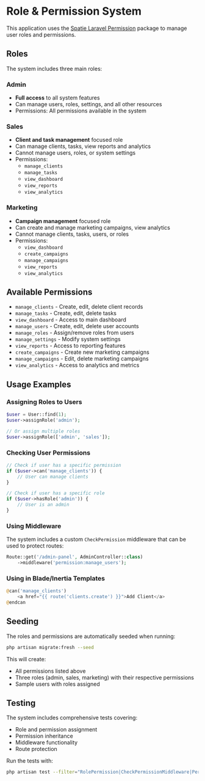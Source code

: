 # Role & Permission System

This application uses the [Spatie Laravel Permission](https://spatie.be/docs/laravel-permission/v6/introduction) package to manage user roles and permissions.

## Roles

The system includes three main roles:

### Admin
- **Full access** to all system features
- Can manage users, roles, settings, and all other resources
- Permissions: All permissions available in the system

### Sales
- **Client and task management** focused role
- Can manage clients, tasks, view reports and analytics
- Cannot manage users, roles, or system settings
- Permissions:
  - `manage_clients`
  - `manage_tasks`
  - `view_dashboard`
  - `view_reports`
  - `view_analytics`

### Marketing
- **Campaign management** focused role
- Can create and manage marketing campaigns, view analytics
- Cannot manage clients, tasks, users, or roles
- Permissions:
  - `view_dashboard`
  - `create_campaigns`
  - `manage_campaigns`
  - `view_reports`
  - `view_analytics`

## Available Permissions

- `manage_clients` - Create, edit, delete client records
- `manage_tasks` - Create, edit, delete tasks
- `view_dashboard` - Access to main dashboard
- `manage_users` - Create, edit, delete user accounts
- `manage_roles` - Assign/remove roles from users
- `manage_settings` - Modify system settings
- `view_reports` - Access to reporting features
- `create_campaigns` - Create new marketing campaigns
- `manage_campaigns` - Edit, delete marketing campaigns
- `view_analytics` - Access to analytics and metrics

## Usage Examples

### Assigning Roles to Users

```php
$user = User::find(1);
$user->assignRole('admin');

// Or assign multiple roles
$user->assignRole(['admin', 'sales']);
```

### Checking User Permissions

```php
// Check if user has a specific permission
if ($user->can('manage_clients')) {
    // User can manage clients
}

// Check if user has a specific role
if ($user->hasRole('admin')) {
    // User is an admin
}
```

### Using Middleware

The system includes a custom `CheckPermission` middleware that can be used to protect routes:

```php
Route::get('/admin-panel', AdminController::class)
    ->middleware('permission:manage_users');
```

### Using in Blade/Inertia Templates

```php
@can('manage_clients')
    <a href="{{ route('clients.create') }}">Add Client</a>
@endcan
```

## Seeding

The roles and permissions are automatically seeded when running:

```bash
php artisan migrate:fresh --seed
```

This will create:
- All permissions listed above
- Three roles (admin, sales, marketing) with their respective permissions
- Sample users with roles assigned

## Testing

The system includes comprehensive tests covering:
- Role and permission assignment
- Permission inheritance
- Middleware functionality
- Route protection

Run the tests with:

```bash
php artisan test --filter="RolePermission|CheckPermissionMiddleware|PermissionRoutes"
```